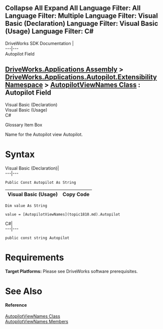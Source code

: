 Collapse All Expand All Language Filter: All  Language Filter: Multiple  Language Filter: Visual Basic (Declaration) Language Filter: Visual Basic (Usage) Language Filter: C#  
---  
DriveWorks SDK Documentation  |   
---|---  
Autopilot Field   
  
[DriveWorks.Applications Assembly](topic13.md) > [DriveWorks.Applications.Autopilot.Extensibility Namespace](topic1633.md) > [AutopilotViewNames Class](topic1810.md) : Autopilot Field  
---  
  
Visual Basic (Declaration)    
Visual Basic (Usage)    
C# 

Glossary Item Box

Name for the Autopilot view Autopilot. 

# Syntax

Visual Basic (Declaration)|   
---|---  
      
    
    Public Const Autopilot As String  
  
Visual Basic (Usage)| Copy Code  
---|---  
      
    
    Dim value As String
     
    value = [AutopilotViewNames](topic1810.md).Autopilot  
  
C#|   
---|---  
      
    
    public const string Autopilot  
  
# Requirements

**Target Platforms:** Please see DriveWorks software prerequisites.

# See Also

#### Reference

[AutopilotViewNames Class](topic1810.md)   
[AutopilotViewNames Members](topic1811.md)


